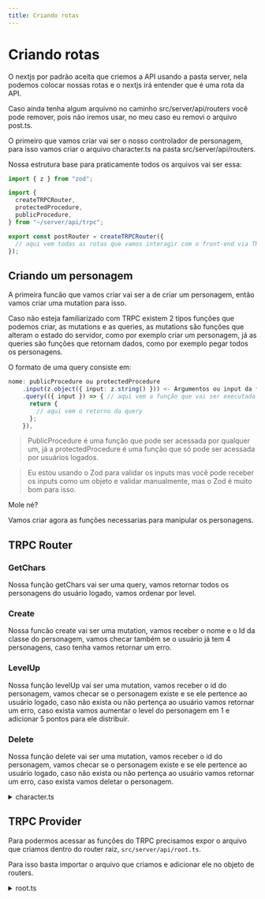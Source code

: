 ```yaml
---
title: Criando rotas
---
```


# Criando rotas

O nextjs por padrão aceita que criemos a API usando a pasta server, nela podemos colocar nossas rotas e o nextjs irá entender que é uma rota da API.

Caso ainda tenha algum arquivno no caminho src/server/api/routers você pode remover, pois não iremos usar, no meu caso eu removi o arquivo post.ts.

O primeiro que vamos criar vai ser o nosso controlador de personagem, para isso vamos criar o arquivo character.ts na pasta src/server/api/routers.

Nossa estrutura base para praticamente todos os arquivos vai ser essa:

```ts
import { z } from "zod";

import {
  createTRPCRouter,
  protectedProcedure,
  publicProcedure,
} from "~/server/api/trpc";

export const postRouter = createTRPCRouter({
  // aqui vem todas as rotas que vamos interagir com o front-end via TRPC
});
```

## Criando um personagem

A primeira funcão que vamos criar vai ser a de criar um personagem, então vamos criar uma mutation para isso.

Caso não esteja familiarizado com TRPC existem 2 tipos funções que podemos criar, as mutations e as queries, as mutations são funções que alteram o estado do servidor, como por exemplo criar um personagem, já as queries são funções que retornam dados, como por exemplo pegar todos os personagens.

O formato de uma query consiste em:

```ts
nome: publicProcedure ou protectedProcedure
    .input(z.object({ input: z.string() })) <- Argumentos ou input da função
    .query(({ input }) => { // aqui vem a função que vai ser executada
      return {
        // aqui vem o retorno da query
      };
    }),
```

> PublicProcedure é uma função que pode ser acessada por qualquer um, já a protectedProcedure é uma função que só pode ser acessada por usuários logados.

> Eu estou usando o Zod para validar os inputs mas você pode receber os inputs como um objeto e validar manualmente, mas o Zod é muito bom para isso.

Mole né?

Vamos criar agora as funções necessarias para manipular os personagens.

## TRPC Router

### GetChars

Nossa função getChars vai ser uma query, vamos retornar todos os personagens do usuário logado, vamos ordenar por level.

### Create

Nossa funcão create vai ser uma mutation, vamos receber o nome e o Id da classe do personagem, vamos checar também se o usuário já tem 4 personagens, caso tenha vamos retornar um erro.

### LevelUp

Nossa função levelUp vai ser uma mutation, vamos receber o id do personagem, vamos checar se o personagem existe e se ele pertence ao usuário logado, caso não exista ou não pertença ao usuário vamos retornar um erro, caso exista vamos aumentar o level do personagem em 1 e adicionar 5 pontos para ele distribuir.

### Delete

Nossa função delete vai ser uma mutation, vamos receber o id do personagem, vamos checar se o personagem existe e se ele pertence ao usuário logado, caso não exista ou não pertença ao usuário vamos retornar um erro, caso exista vamos deletar o personagem.

<details>
  <summary>character.ts</summary>

```ts
import { z } from "zod";

import { createTRPCRouter, protectedProcedure } from "~/server/api/trpc";

export const characterRouter = createTRPCRouter({
  getChars: protectedProcedure.query(async ({ ctx }) => {
    const chars = await ctx.db.character.findMany({
      where: {
        userId: ctx.session.user.id,
      },
      include: {
        class: true,
      },
    });

    return chars.sort((a, b) => a.level - b.level);
  }),
  create: protectedProcedure
    .input(z.object({ name: z.string().min(1).max(20), classId: z.number() }))
    .mutation(async ({ ctx, input }) => {
      const userChars = await ctx.db.character.findMany({
        where: {
          userId: ctx.session.user.id,
        },
      });

      if (userChars.length >= 4) {
        throw new Error("User has reached the maximum number of characters.");
      }

      return ctx.db.character.create({
        data: {
          name: input.name,
          class: {
            connect: {
              id: input.classId,
            },
          },
          user: {
            connect: {
              id: ctx.session.user.id,
            },
          },
          charStats: {
            create: {},
          },
          inventory: {
            create: {},
          },
        },
      });
    }),
  levelUp: protectedProcedure
    .input(z.object({ id: z.number() }))
    .mutation(async ({ ctx, input }) => {
      const char = await ctx.db.character.findFirst({
        where: {
          id: input.id,
          userId: ctx.session.user.id,
        },
      });

      if (!char) {
        throw new Error("Character not found.");
      }

      return ctx.db.character.update({
        where: {
          id: input.id,
        },
        data: {
          level: char.level + 1,
          experience: 0,
          points: (char.points || 0) + 5,
        },
      });
    }),
  delete: protectedProcedure
    .input(z.object({ id: z.number() }))
    .mutation(async ({ ctx, input }) => {
      const char = await ctx.db.character.findFirst({
        where: {
          id: input.id,
          userId: ctx.session.user.id,
        },
      });

      if (!char) {
        throw new Error("Character not found.");
      }

      return ctx.db.character.delete({
        where: {
          id: input.id,
        },
      });
    }),
});
```

</details>

## TRPC Provider

Para podermos acessar as funções do TRPC precisamos expor o arquivo que criamos dentro do router raiz, `src/server/api/root.ts`.

Para isso basta importar o arquivo que criamos e adicionar ele no objeto de routers.

<details>
  <summary>root.ts</summary>

```ts
import { createTRPCRouter } from "~/server/api/trpc";
import { characterRouter } from "./routers/character";

/**
 * This is the primary router for your server.
 *
 * All routers added in /api/routers should be manually added here.
 */
export const appRouter = createTRPCRouter({
  character: characterRouter,
});

// export type definition of API
export type AppRouter = typeof appRouter;
```

</details>
